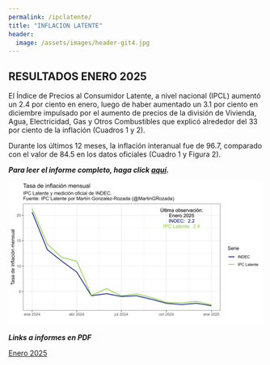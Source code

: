 ```yaml
---
permalink: /ipclatente/
title: "INFLACION LATENTE"
header:
  image: /assets/images/header-git4.jpg
---
```


## RESULTADOS ENERO 2025

El Índice de Precios al Consumidor Latente, a nivel nacional (IPCL) aumentó un 2.4 por ciento en enero, luego de haber aumentado un 3.1 por ciento en diciembre impulsado por el aumento de precios de la división de Vivienda, Agua, Electricidad, Gas y Otros Combustibles que explicó alrededor del 33 por ciento de la inflación (Cuadros 1 y 2). 

Durante los últimos 12 meses, la inflación interanual fue de 96.7, comparado con el valor de 84.5 en los datos oficiales (Cuadro 1 y Figura 2).

***Para leer el informe completo, haga click [aquí](https://mrozada.github.io/inflacionlatente/).***

![Series de tiempo IPC-Latente e IPC-INDEC](/assets/images/TimeSeriesTasaMensualIPCL.png)

***Links a informes en PDF***

[Enero 2025](https://github.com/mrozada/mrozada.github.io/blob/master/assets/pdf/INFLACION%20LATENTE%20-%202025-01.pdf)


